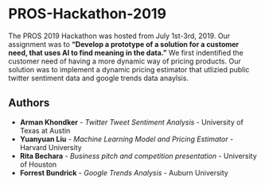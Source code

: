 # PROS-Hackathon-2019

The PROS 2019 Hackathon was hosted from July 1st-3rd, 2019. Our assignment was to **“Develop a prototype of a solution for a customer need, that uses AI to find meaning in the data.”** We first indentified the customer need of having a more dynamic way of pricing products. Our solution was to implement a dynamic pricing estimator that utlizied public twitter sentiment data and google trends data anaylsis. 



## Authors

* **Arman Khondker** - *Twitter Tweet Sentiment Analysis* - University of Texas at Austin
* **Yuanyuan Liu** - *Machine Learning Model and Pricing Estimator* - Harvard University 
* **Rita Bechara** - *Business pitch and competition presentation* - University of Houston
* **Forrest Bundrick** - *Google Trends Analysis* - Auburn University 
